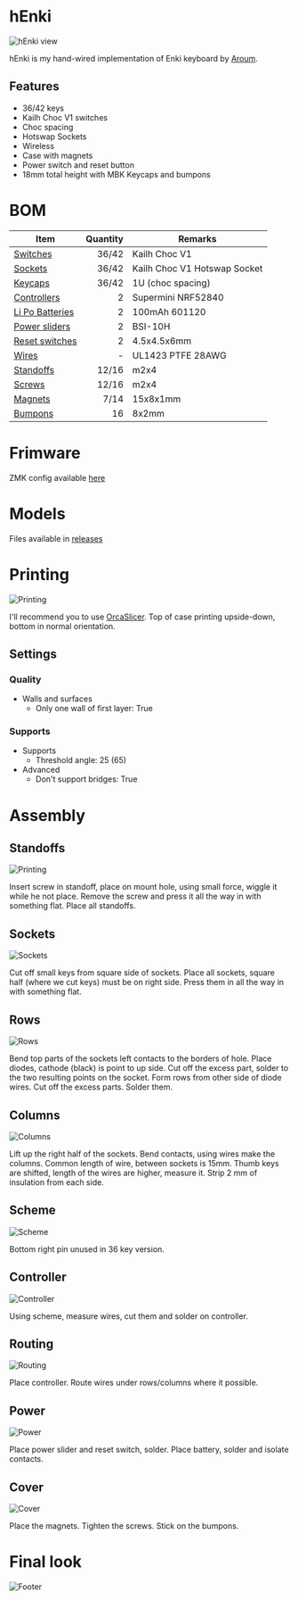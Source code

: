 
# hEnki

![hEnki view](images/header.jpg)

hEnki is my hand-wired implementation of Enki keyboard by [Aroum](https://github.com/aroum).

## Features

* 36/42 keys
* Kailh Choc V1 switches
* Choc spacing
* Hotswap Sockets
* Wireless
* Case with magnets
* Power switch and reset button
* 18mm total height with MBK Keycaps and bumpons

# BOM

| Item                                                                   | Quantity | Remarks                              |
| ---------------------------------------------------------------------- | -------: | ------------------------------------ |
| [Switches](https://aliexpress.ru/item/32959996455.html)                | 36/42    | Kailh Choc V1                        |
| [Sockets](https://aliexpress.ru/item/32901654130.html)                 | 36/42    | Kailh Choc V1 Hotswap Socket         |
| [Keycaps](https://aliexpress.ru/item/33026798318.html)                 | 36/42    | 1U (choc spacing)                    |
| [Controllers](https://aliexpress.ru/item/1005006035267231.html)        | 2        | Supermini NRF52840                   |
| [Li Po Batteries](https://aliexpress.ru/item/1005001388585634.html)    | 2        | 100mAh 601120                        |
| [Power sliders](https://aliexpress.ru/item/1005005471596185.html)      | 2        | BSI-10H                              |
| [Reset switches](https://aliexpress.ru/item/1005005826296317.html)     | 2        | 4.5x4.5x6mm                          |
| [Wires](https://aliexpress.ru/item/32947233235.html)                   | -        | UL1423 PTFE 28AWG                    |
| [Standoffs](https://aliexpress.ru/item/32968906213.html)               | 12/16    | m2x4                                 |
| [Screws](https://aliexpress.ru/item/1005004494509456.html)             | 12/16    | m2x4                                 |
| [Magnets](https://aliexpress.ru/item/1005004252873806.html)            | 7/14     | 15x8x1mm                             |
| [Bumpons](https://aliexpress.ru/item/1005004784336863.html)            | 16       | 8x2mm                                |

# Frimware

ZMK config available [here](https://github.com/vrifmus/henki_zmk-config)

# Models

Files available in [releases](https://github.com/vrifmus/hEnki/releases)

# Printing

![Printing](images/printing.jpg)

I'll recommend you to use [OrcaSlicer](https://github.com/SoftFever/OrcaSlicer).
Top of case printing upside-down, bottom in normal orientation.

## Settings

### Quality

* Walls and surfaces
  * Only one wall of first layer: True

### Supports

* Supports
  * Threshold angle: 25 (65)
* Advanced
  * Don't support bridges: True

# Assembly

## Standoffs

![Printing](images/standoffs.jpg)

Insert screw in standoff, place on mount hole, using small force, wiggle it while he not place.
Remove the screw and press it all the way in with something flat.
Place all standoffs.

## Sockets

![Sockets](images/sockets.jpg)

Cut off small keys from square side of sockets. Place all sockets, square half (where we cut keys) must be on right side.
Press them in all the way in with something flat.

## Rows

![Rows](images/rows.jpg)

Bend top parts of the sockets left contacts to the borders of hole.
Place diodes, cathode (black) is point to up side.
Cut off the excess part, solder to the two resulting points on the socket.
Form rows from other side of diode wires. Cut off the excess parts. Solder them.

## Columns

![Columns](images/columns.jpg)

Lift up the right half of the sockets. Bend contacts, using wires make the columns.
Common length of wire, between sockets is 15mm. Thumb keys are shifted, length of the wires are higher, measure it.
Strip 2 mm of insulation from each side.

## Scheme

![Scheme](images/scheme.jpg)

Bottom right pin unused in 36 key version.

## Controller

![Controller](images/controller.jpg)

Using scheme, measure wires, cut them and solder on controller.

## Routing

![Routing](images/routing.jpg)

Place controller. Route wires under rows/columns where it possible.

## Power

![Power](images/power.jpg)

Place power slider and reset switch, solder. Place battery, solder and isolate contacts.

## Cover

![Cover](images/cover.jpg)

Place the magnets. Tighten the screws. Stick on the bumpons.

# Final look

![Footer](images/footer.jpg)
